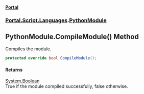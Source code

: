 #### [Portal](index.md 'index')
### [Portal.Script.Languages](Portal.Script.Languages.md 'Portal.Script.Languages').[PythonModule](PythonModule.md 'Portal.Script.Languages.PythonModule')

## PythonModule.CompileModule() Method

Compiles the module.

```csharp
protected override bool CompileModule();
```

#### Returns
[System.Boolean](https://docs.microsoft.com/en-us/dotnet/api/System.Boolean 'System.Boolean')  
True if the module compiled successfully, false otherwise.
